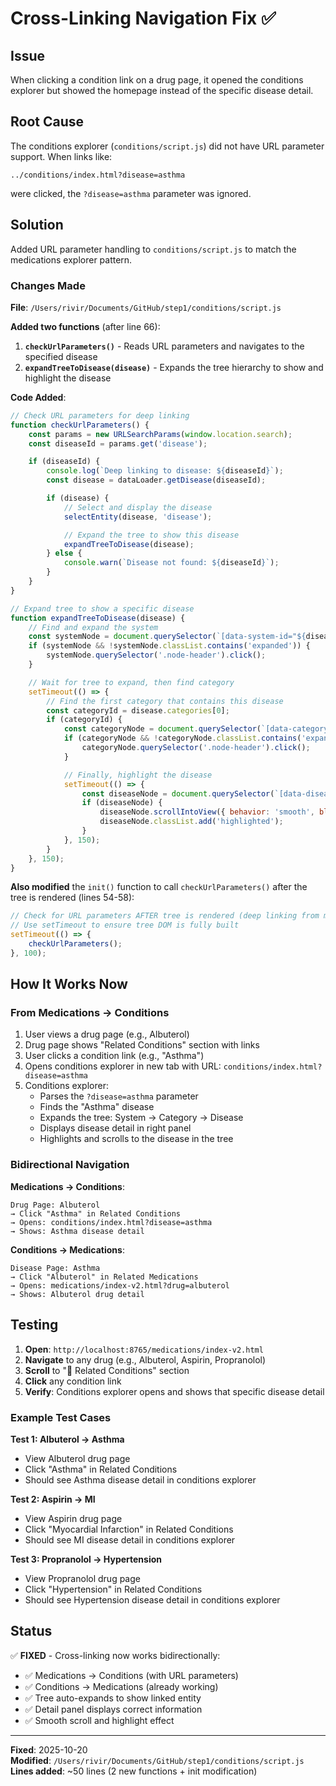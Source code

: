 # Cross-Linking Navigation Fix ✅

## Issue
When clicking a condition link on a drug page, it opened the conditions explorer but showed the homepage instead of the specific disease detail.

## Root Cause
The conditions explorer (`conditions/script.js`) did not have URL parameter support. When links like:
```
../conditions/index.html?disease=asthma
```
were clicked, the `?disease=asthma` parameter was ignored.

## Solution
Added URL parameter handling to `conditions/script.js` to match the medications explorer pattern.

### Changes Made

**File**: `/Users/rivir/Documents/GitHub/step1/conditions/script.js`

**Added two functions** (after line 66):

1. **`checkUrlParameters()`** - Reads URL parameters and navigates to the specified disease
2. **`expandTreeToDisease(disease)`** - Expands the tree hierarchy to show and highlight the disease

**Code Added**:
```javascript
// Check URL parameters for deep linking
function checkUrlParameters() {
    const params = new URLSearchParams(window.location.search);
    const diseaseId = params.get('disease');

    if (diseaseId) {
        console.log(`Deep linking to disease: ${diseaseId}`);
        const disease = dataLoader.getDisease(diseaseId);

        if (disease) {
            // Select and display the disease
            selectEntity(disease, 'disease');

            // Expand the tree to show this disease
            expandTreeToDisease(disease);
        } else {
            console.warn(`Disease not found: ${diseaseId}`);
        }
    }
}

// Expand tree to show a specific disease
function expandTreeToDisease(disease) {
    // Find and expand the system
    const systemNode = document.querySelector(`[data-system-id="${disease.system}"]`);
    if (systemNode && !systemNode.classList.contains('expanded')) {
        systemNode.querySelector('.node-header').click();
    }

    // Wait for tree to expand, then find category
    setTimeout(() => {
        // Find the first category that contains this disease
        const categoryId = disease.categories[0];
        if (categoryId) {
            const categoryNode = document.querySelector(`[data-category-id="${categoryId}"]`);
            if (categoryNode && !categoryNode.classList.contains('expanded')) {
                categoryNode.querySelector('.node-header').click();
            }

            // Finally, highlight the disease
            setTimeout(() => {
                const diseaseNode = document.querySelector(`[data-disease-id="${disease.id}"]`);
                if (diseaseNode) {
                    diseaseNode.scrollIntoView({ behavior: 'smooth', block: 'center' });
                    diseaseNode.classList.add('highlighted');
                }
            }, 150);
        }
    }, 150);
}
```

**Also modified** the `init()` function to call `checkUrlParameters()` after the tree is rendered (lines 54-58):
```javascript
// Check for URL parameters AFTER tree is rendered (deep linking from medications explorer)
// Use setTimeout to ensure tree DOM is fully built
setTimeout(() => {
    checkUrlParameters();
}, 100);
```

## How It Works Now

### From Medications → Conditions

1. User views a drug page (e.g., Albuterol)
2. Drug page shows "Related Conditions" section with links
3. User clicks a condition link (e.g., "Asthma")
4. Opens conditions explorer in new tab with URL: `conditions/index.html?disease=asthma`
5. Conditions explorer:
   - Parses the `?disease=asthma` parameter
   - Finds the "Asthma" disease
   - Expands the tree: System → Category → Disease
   - Displays disease detail in right panel
   - Highlights and scrolls to the disease in the tree

### Bidirectional Navigation

**Medications → Conditions**:
```
Drug Page: Albuterol
→ Click "Asthma" in Related Conditions
→ Opens: conditions/index.html?disease=asthma
→ Shows: Asthma disease detail
```

**Conditions → Medications**:
```
Disease Page: Asthma
→ Click "Albuterol" in Related Medications
→ Opens: medications/index-v2.html?drug=albuterol  
→ Shows: Albuterol drug detail
```

## Testing

1. **Open**: `http://localhost:8765/medications/index-v2.html`
2. **Navigate** to any drug (e.g., Albuterol, Aspirin, Propranolol)
3. **Scroll** to "🏥 Related Conditions" section
4. **Click** any condition link
5. **Verify**: Conditions explorer opens and shows that specific disease detail

### Example Test Cases

**Test 1: Albuterol → Asthma**
- View Albuterol drug page
- Click "Asthma" in Related Conditions
- Should see Asthma disease detail in conditions explorer

**Test 2: Aspirin → MI**
- View Aspirin drug page
- Click "Myocardial Infarction" in Related Conditions
- Should see MI disease detail in conditions explorer

**Test 3: Propranolol → Hypertension**
- View Propranolol drug page
- Click "Hypertension" in Related Conditions
- Should see Hypertension disease detail in conditions explorer

## Status

✅ **FIXED** - Cross-linking now works bidirectionally:
- ✅ Medications → Conditions (with URL parameters)
- ✅ Conditions → Medications (already working)
- ✅ Tree auto-expands to show linked entity
- ✅ Detail panel displays correct information
- ✅ Smooth scroll and highlight effect

---

**Fixed**: 2025-10-20  
**Modified**: `/Users/rivir/Documents/GitHub/step1/conditions/script.js`  
**Lines added**: ~50 lines (2 new functions + init modification)
